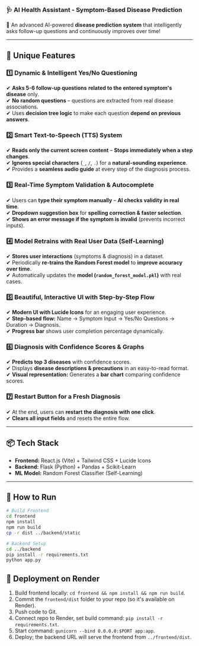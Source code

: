 ### **🩺 AI Health Assistant - Symptom-Based Disease Prediction**  

🚀 An advanced AI-powered **disease prediction system** that intelligently asks follow-up questions and continuously improves over time!  

---

## **🔹 Unique Features**  

### **1️⃣ Dynamic & Intelligent Yes/No Questioning**  
✔ **Asks 5-6 follow-up questions** **related to the entered symptom's disease** only.  
✔ **No random questions** – questions are extracted from real disease associations.  
✔ Uses **decision tree logic** to make each question **depend on previous answers**.  

### **2️⃣ Smart Text-to-Speech (TTS) System**  
✔ **Reads only the current screen content** – **Stops immediately when a step changes**.  
✔ **Ignores special characters** (`_`, `/`, `.`) for a **natural-sounding experience**.  
✔ Provides a **seamless audio guide** at every step of the diagnosis process.  

### **3️⃣ Real-Time Symptom Validation & Autocomplete**  
✔ Users can **type their symptom manually** – **AI checks validity in real time**.  
✔ **Dropdown suggestion box** for **spelling correction & faster selection**.  
✔ **Shows an error message if the symptom is invalid** (prevents incorrect inputs).  

### **4️⃣ Model Retrains with Real User Data (Self-Learning)**  
✔ **Stores user interactions** (symptoms & diagnosis) in a dataset.  
✔ Periodically **re-trains the Random Forest model** to **improve accuracy over time**.  
✔ Automatically updates the **model (`random_forest_model.pkl`)** with real cases.  

### **5️⃣ Beautiful, Interactive UI with Step-by-Step Flow**  
✔ **Modern UI with Lucide Icons** for an engaging user experience.  
✔ **Step-based flow:** Name → Symptom Input → Yes/No Questions → Duration → Diagnosis.  
✔ **Progress bar** shows user completion percentage dynamically.  

### **6️⃣ Diagnosis with Confidence Scores & Graphs**  
✔ **Predicts top 3 diseases** with confidence scores.  
✔ Displays **disease descriptions & precautions** in an easy-to-read format.  
✔ **Visual representation:** Generates a **bar chart** comparing confidence scores.  

### **7️⃣ Restart Button for a Fresh Diagnosis**  
✔ At the end, users can **restart the diagnosis with one click**.  
✔ **Clears all input fields** and resets the entire flow.  

---

## **📦 Tech Stack**  
- **Frontend:** React.js (Vite) + Tailwind CSS + Lucide Icons  
- **Backend:** Flask (Python) + Pandas + Scikit-Learn  
- **ML Model:** Random Forest Classifier (Self-Learning)  

---

## **🚀 How to Run**  
```bash
# Build Frontend
cd frontend
npm install
npm run build
cp -r dist ../backend/static

# Backend Setup
cd ../backend
pip install -r requirements.txt
python app.py
```

## **🚀 Deployment on Render**
1. Build frontend locally: `cd frontend && npm install && npm run build`.
2. Commit the `frontend/dist` folder to your repo (so it's available on Render).
3. Push code to Git.
4. Connect repo to Render, set build command: `pip install -r requirements.txt`.
5. Start command: `gunicorn --bind 0.0.0.0:$PORT app:app`.
6. Deploy; the backend URL will serve the frontend from `../frontend/dist`.

